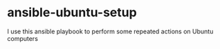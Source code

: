 # ansible-ubuntu-setup
I use this ansible playbook to perform some repeated actions on Ubuntu computers
